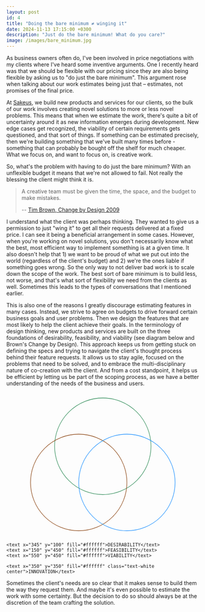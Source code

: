 ```yaml
---
layout: post
id: 4
title: "Doing the bare minimum ≠ winging it"
date: 2024-11-13 17:15:00 +0300
description: "Just do the bare minimum! What do you care?"
image: /images/bare_minimum.jpg
---
```


As business owners often do, I've been involved in price negotiations with my clients where I've heard some inventive arguments. One I recently heard was that we should be flexible with our pricing since they are also being flexible by asking us to "do just the bare minimum". This argument rose when talking about our work estimates being just that – estimates, not promises of the final price.

At <a href="https://sakeus.fi">Sakeus</a>, we build new products and services for our clients, so the bulk of our work involves creating novel solutions to more or less novel problems. This means that when we estimate the work, there's quite a bit of uncertainty around it as new information emerges during development. New edge cases get recognized, the viability of certain requirements gets questioned, and that sort of things. If something can be estimated precisely, then we're building something that we've built many times before - something that can probably be bought off the shelf for much cheaper. What we focus on, and want to focus on, is creative work.

So, what's the problem with having to do just the bare minimum? With an unflexible budget it means that we're not allowed to fail. Not really the blessing the client might think it is.

> A creative team must be given the time, the space, and the budget to make mistakes.
>
> -- <a href="https://www.ideo.com/journal/change-by-design">Tim Brown, Change by Design 2009</a>

I understand what the client was perhaps thinking. They wanted to give us a permission to just "wing it" to get all their requests delivered at a fixed price. I can see it being a beneficial arrangement in some cases. However, when you're working on novel solutions, you don't necessarily know what the best, most efficient way to implement something is at a given time. It also doesn't help that 1) we want to be proud of what we put out into the world (regardless of the client's budget) and 2) we're the ones liable if something goes wrong. So the only way to not deliver bad work is to scale down the scope of the work. The best sort of bare minimum is to build less, not worse, and that's what sort of flexibility we need from the clients as well. Sometimes this leads to the types of conversations that I mentioned earlier.

This is also one of the reasons I greatly discourage estimating features in many cases. Instead, we strive to agree on budgets to drive forward certain business goals and user problems. Then we design the features that are most likely to help the client achieve their goals. In the terminology of design thinking, new products and services are built on the three foundations of desirability, feasibility, and viability (see diagram below and Brown's Change by Design). This approach keeps us from getting stuck on defining the specs and trying to navigate the client's thought process behind their feature requests. It allows us to stay agile, focused on the problems that need to be solved, and to embrace the multi-disciplinary nature of co-creation with the client. And from a cost standpoint, it helps us be efficient by letting us be part of the scoping process, as we have a better understanding of the needs of the business and users.

<div class="h-auto" alt="The design thinking diagram displaying the desirability, feasibility, viability intersecting to form innovation.">
  <svg viewBox="0 0 800 600" xmlns="http://www.w3.org/2000/svg">
    <circle class="desirability" cx="400" cy="225" r="200" 
      style="fill:none; stroke:seagreen; stroke-width:2" />
    <circle class="feasibility" cx="300" cy="375" r="200"
      style="fill:none; stroke:saddlebrown; stroke-width:2" />
    <circle class="viability" cx="500" cy="375" r="200"
      style="fill:none; stroke:dodgerblue; stroke-width:2" />
    
    <text x="345" y="100" fill="#ffffff">DESIRABILITY</text>
    <text x="150" y="450" fill="#ffffff">FEASIBILITY</text>
    <text x="550" y="450" fill="#ffffff">VIABILITY</text>
    
    <text x="350" y="350" fill="#ffffff" class="text-white center">INNOVATION</text>
  </svg>
</div>

Sometimes the client's needs are so clear that it makes sense to build them the way they request them. And maybe it's even possible to estimate the work with some certainty. But the decision to do so should always be at the discretion of the team crafting the solution.
